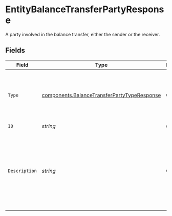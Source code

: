# EntityBalanceTransferPartyResponse

A party involved in the balance transfer, either the sender or the receiver.


## Fields

| Field                                                                                                                            | Type                                                                                                                             | Required                                                                                                                         | Description                                                                                                                      | Example                                                                                                                          |
| -------------------------------------------------------------------------------------------------------------------------------- | -------------------------------------------------------------------------------------------------------------------------------- | -------------------------------------------------------------------------------------------------------------------------------- | -------------------------------------------------------------------------------------------------------------------------------- | -------------------------------------------------------------------------------------------------------------------------------- |
| `Type`                                                                                                                           | [components.BalanceTransferPartyTypeResponse](../../models/components/balancetransferpartytyperesponse.md)                       | :heavy_check_mark:                                                                                                               | Defines the type of the party. At the moment, only `organization` is supported.                                                  | organization                                                                                                                     |
| `ID`                                                                                                                             | *string*                                                                                                                         | :heavy_check_mark:                                                                                                               | N/A                                                                                                                              | org_1234567                                                                                                                      |
| `Description`                                                                                                                    | *string*                                                                                                                         | :heavy_check_mark:                                                                                                               | The transfer description for the transfer party. This is the description that will appear in the financial reports of the party. | Invoice fee                                                                                                                      |